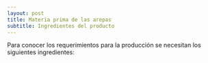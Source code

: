 ```yaml
---
layout: post
title: Materia prima de las arepas
subtitle: Ingredientes del producto
---
```


Para conocer los requerimientos para la producción se necesitan los siguientes ingredientes:

<head>
    <title>Centered Table Example</title>
    <style>
        table {
            border-collapse: collapse;
            margin: 0 auto;
        }

        table, th, td {
            border: 1px solid black;
            text-align: center;
            padding: 10px;
        }
    </style>
</head>
<body>
    <table>
        <tr>
            <th>Producto</th>
            <th>Cantidad por unidad (g)</th>
            <th>Costo unitario</th>
        </tr>
        <tr>
            <td>Harina</td>
            <td>57.6 g</td>
            <td>36.4 COP/g</td>
        </tr>
        <tr>
            <td>Queso</td>
            <td>28.8 g</td>
            <td>17 COP/g</td>
        </tr>
        <tr>
            <td>Azucar</td>
            <td>3.2 g</td>
            <td>4.5 COP/g</td>
        </tr>
        <tr>
            <td>Sal</td>
            <td>1.6 g</td>
            <td>2.33 COP/g</td>
        </tr>
        <tr>
            <td>Mantequilla</td>
            <td>12.8 g</td>
            <td>15.65 COP/g</td>
        </tr>
        <tr>
            <td>Agua</td>
            <td>56 mL</td>
            <td>4.88 COP/L</td>
        </tr>
    </table>
</body>

El costo promedio de la arepa es 2500 COP. El costo de la materia prima diario es en total de:






